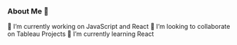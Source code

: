 ### About Me 👋

🔭 I’m currently working on JavaScript and React
👯 I’m looking to collaborate on Tableau Projects
🌱 I’m currently learning React





